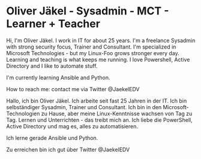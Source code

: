 # Oliver Jäkel - Sysadmin - MCT - Learner + Teacher

Hi,
I'm Oliver Jäkel. I work in IT for about 25 years.
I'm a freelance Sysadmin with strong security focus, Trainer and Consultant.
I'm specialized in Microsoft Technologies - but my Linux-Foo grows stronger every day.
Learning and teaching is what keeps me running.
I love Powershell, Active Directory and I like to automate stuff.

I'm currently learning Ansible and Python.

How to reach me: contact me via Twitter @JaekelEDV

Hallo,
ich bin Oliver Jäkel. Ich arbeite seit fast 25 Jahren in der IT.
Ich bin selbständiger Sysadmin, Trainer und Consultant.
Ich bin in den Microsoft-Technologien zu Hause, aber meine Linux-Kenntnisse wachsen von Tag zu Tag.
Lernen und Unterrichten - das treibt mich an.
Ich liebe die PowerShell, Active Directory und mag es, alles zu automatisieren.

Ich lerne gerade Ansible und Python.

Zu erreichen bin ich gut über Twitter @JaekelEDV

<!--
**JaekelEDV/jaekeledv** is a ✨ _special_ ✨ repository because its `README.md` (this file) appears on your GitHub profile.
-->
